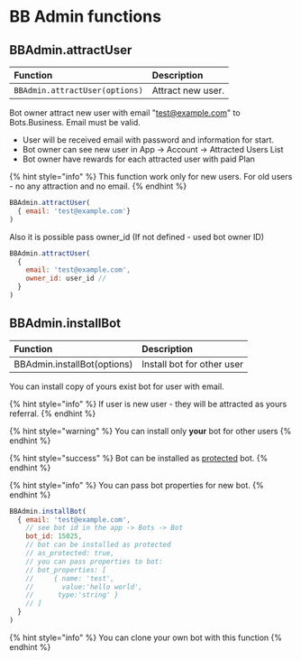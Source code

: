 # BB Admin functions

## BBAdmin.attractUser

| Function | Description |
| :--- | :--- |
| `BBAdmin.attractUser(options)` | Attract new user.  |

Bot owner attract new user with email "test@example.com" to Bots.Business. Email must be valid. 

* User will be received email with password and information for start.
* Bot owner can see new user in App -&gt; Account -&gt; Attracted Users List
* Bot owner have rewards for each attracted user with paid Plan

{% hint style="info" %}
This function work only for new users. For old users - no any attraction and no email.
{% endhint %}

```javascript
BBAdmin.attractUser(
  { email: 'test@example.com'}
)
```

Also it is possible pass owner\_id \(If not defined - used bot owner ID\)

```javascript
BBAdmin.attractUser(
  { 
    email: 'test@example.com',
    owner_id: user_id // 
  }
)
```

## BBAdmin.installBot

| Function | Description |
| :--- | :--- |
| BBAdmin.installBot\(options\) | Install bot for other user |

You can install copy of yours exist bot for user with email.

{% hint style="info" %}
If user is new user - they will be attracted as yours referral.
{% endhint %}

{% hint style="warning" %}
You can install only **your** bot for other users
{% endhint %}

{% hint style="success" %}
Bot can be installed as [protected](https://help.bots.business/protected-bot) bot.
{% endhint %}

{% hint style="info" %}
You can pass bot properties for new bot.
{% endhint %}

```javascript
BBAdmin.installBot(
  { email: 'test@example.com',
    // see bot id in the app -> Bots -> Bot
    bot_id: 15025,
    // bot can be installed as protected
    // as_protected: true,
    // you can pass properties to bot:
    // bot_properties: [
    //     { name: 'test',
    //       value:'hello world',
    //      type:'string' }
    // ]
  }
)
```

{% hint style="info" %}
You can clone your own bot with this function
{% endhint %}

